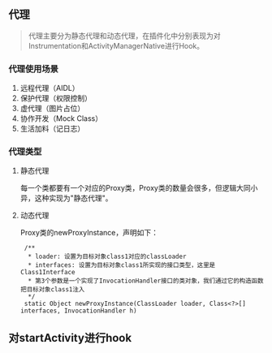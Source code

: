 ## 代理
> 代理主要分为静态代理和动态代理，在插件化中分别表现为对Instrumentation和ActivityManagerNative进行Hook。

### 代理使用场景

1. 远程代理（AIDL）
2. 保护代理（权限控制）
3. 虚代理（图片占位）
4. 协作开发（Mock Class）
5. 生活加料（记日志）

### 代理类型

1. 静态代理

    每一个类都要有一个对应的Proxy类，Proxy类的数量会很多，但逻辑大同小异，这种实现为"静态代理"。

2. 动态代理

    Proxy类的newProxyInstance，声明如下：

        /**
         * loader: 设置为目标对象class1对应的classLoader
         * interfaces: 设置为目标对象class1所实现的接口类型，这里是Class1Interface
         * 第3个参数是一个实现了InvocationHandler接口的类对象，我们通过它的构造函数把目标对象class1注入
         */
        static Object newProxyInstance(ClassLoader loader, Class<?>[] interfaces, InvocationHandler h)


## 对startActivity进行hook

